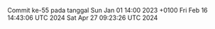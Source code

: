 Commit ke-55 pada tanggal Sun Jan 01 14:00 2023 +0100
Fri Feb 16 14:43:06 UTC 2024
Sat Apr 27 09:23:26 UTC 2024
